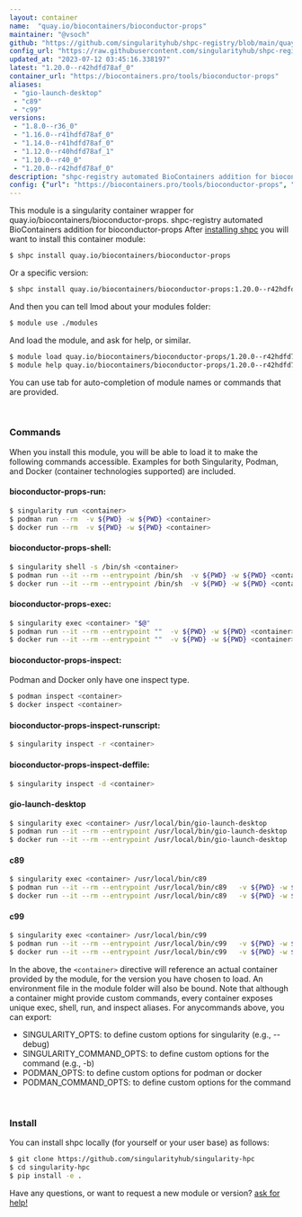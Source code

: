```yaml
---
layout: container
name:  "quay.io/biocontainers/bioconductor-props"
maintainer: "@vsoch"
github: "https://github.com/singularityhub/shpc-registry/blob/main/quay.io/biocontainers/bioconductor-props/container.yaml"
config_url: "https://raw.githubusercontent.com/singularityhub/shpc-registry/main/quay.io/biocontainers/bioconductor-props/container.yaml"
updated_at: "2023-07-12 03:45:16.338197"
latest: "1.20.0--r42hdfd78af_0"
container_url: "https://biocontainers.pro/tools/bioconductor-props"
aliases:
 - "gio-launch-desktop"
 - "c89"
 - "c99"
versions:
 - "1.8.0--r36_0"
 - "1.16.0--r41hdfd78af_0"
 - "1.14.0--r41hdfd78af_0"
 - "1.12.0--r40hdfd78af_1"
 - "1.10.0--r40_0"
 - "1.20.0--r42hdfd78af_0"
description: "shpc-registry automated BioContainers addition for bioconductor-props"
config: {"url": "https://biocontainers.pro/tools/bioconductor-props", "maintainer": "@vsoch", "description": "shpc-registry automated BioContainers addition for bioconductor-props", "latest": {"1.20.0--r42hdfd78af_0": "sha256:687aa389726fe4dcc80c17766f6c1ced93539b5d1fa25dfd035a2eaf46597dea"}, "tags": {"1.8.0--r36_0": "sha256:35a494ac17c5b57fe1d4cbf6962d062a1e84445f57ac6bd25cf26f385f8853e0", "1.16.0--r41hdfd78af_0": "sha256:3cd47d0b1e9edf6a520b081d25137b1a7e18158bc9ca8f6f754525cda270c399", "1.14.0--r41hdfd78af_0": "sha256:86a6bec6c354de75ad09566b831d3328d472947ddcaad5c9b60a734ca436c8fe", "1.12.0--r40hdfd78af_1": "sha256:da605837e45c7a593737f366f9c5523dcc33a422e6cce5fb4609d4367d54cc1a", "1.10.0--r40_0": "sha256:acb6c118b09a27d0f77217e1902a6bab4c34d64c3ce3c49c9825887e69948df7", "1.20.0--r42hdfd78af_0": "sha256:687aa389726fe4dcc80c17766f6c1ced93539b5d1fa25dfd035a2eaf46597dea"}, "docker": "quay.io/biocontainers/bioconductor-props", "aliases": {"gio-launch-desktop": "/usr/local/bin/gio-launch-desktop", "c89": "/usr/local/bin/c89", "c99": "/usr/local/bin/c99"}}
---
```


This module is a singularity container wrapper for quay.io/biocontainers/bioconductor-props.
shpc-registry automated BioContainers addition for bioconductor-props
After [installing shpc](#install) you will want to install this container module:


```bash
$ shpc install quay.io/biocontainers/bioconductor-props
```

Or a specific version:

```bash
$ shpc install quay.io/biocontainers/bioconductor-props:1.20.0--r42hdfd78af_0
```

And then you can tell lmod about your modules folder:

```bash
$ module use ./modules
```

And load the module, and ask for help, or similar.

```bash
$ module load quay.io/biocontainers/bioconductor-props/1.20.0--r42hdfd78af_0
$ module help quay.io/biocontainers/bioconductor-props/1.20.0--r42hdfd78af_0
```

You can use tab for auto-completion of module names or commands that are provided.

<br>

### Commands

When you install this module, you will be able to load it to make the following commands accessible.
Examples for both Singularity, Podman, and Docker (container technologies supported) are included.

#### bioconductor-props-run:

```bash
$ singularity run <container>
$ podman run --rm  -v ${PWD} -w ${PWD} <container>
$ docker run --rm  -v ${PWD} -w ${PWD} <container>
```

#### bioconductor-props-shell:

```bash
$ singularity shell -s /bin/sh <container>
$ podman run --it --rm --entrypoint /bin/sh  -v ${PWD} -w ${PWD} <container>
$ docker run --it --rm --entrypoint /bin/sh  -v ${PWD} -w ${PWD} <container>
```

#### bioconductor-props-exec:

```bash
$ singularity exec <container> "$@"
$ podman run --it --rm --entrypoint ""  -v ${PWD} -w ${PWD} <container> "$@"
$ docker run --it --rm --entrypoint ""  -v ${PWD} -w ${PWD} <container> "$@"
```

#### bioconductor-props-inspect:

Podman and Docker only have one inspect type.

```bash
$ podman inspect <container>
$ docker inspect <container>
```

#### bioconductor-props-inspect-runscript:

```bash
$ singularity inspect -r <container>
```

#### bioconductor-props-inspect-deffile:

```bash
$ singularity inspect -d <container>
```


#### gio-launch-desktop

```bash
$ singularity exec <container> /usr/local/bin/gio-launch-desktop
$ podman run --it --rm --entrypoint /usr/local/bin/gio-launch-desktop   -v ${PWD} -w ${PWD} <container> -c " $@"
$ docker run --it --rm --entrypoint /usr/local/bin/gio-launch-desktop   -v ${PWD} -w ${PWD} <container> -c " $@"
```


#### c89

```bash
$ singularity exec <container> /usr/local/bin/c89
$ podman run --it --rm --entrypoint /usr/local/bin/c89   -v ${PWD} -w ${PWD} <container> -c " $@"
$ docker run --it --rm --entrypoint /usr/local/bin/c89   -v ${PWD} -w ${PWD} <container> -c " $@"
```


#### c99

```bash
$ singularity exec <container> /usr/local/bin/c99
$ podman run --it --rm --entrypoint /usr/local/bin/c99   -v ${PWD} -w ${PWD} <container> -c " $@"
$ docker run --it --rm --entrypoint /usr/local/bin/c99   -v ${PWD} -w ${PWD} <container> -c " $@"
```



In the above, the `<container>` directive will reference an actual container provided
by the module, for the version you have chosen to load. An environment file in the
module folder will also be bound. Note that although a container
might provide custom commands, every container exposes unique exec, shell, run, and
inspect aliases. For anycommands above, you can export:

 - SINGULARITY_OPTS: to define custom options for singularity (e.g., --debug)
 - SINGULARITY_COMMAND_OPTS: to define custom options for the command (e.g., -b)
 - PODMAN_OPTS: to define custom options for podman or docker
 - PODMAN_COMMAND_OPTS: to define custom options for the command

<br>

### Install

You can install shpc locally (for yourself or your user base) as follows:

```bash
$ git clone https://github.com/singularityhub/singularity-hpc
$ cd singularity-hpc
$ pip install -e .
```

Have any questions, or want to request a new module or version? [ask for help!](https://github.com/singularityhub/singularity-hpc/issues)